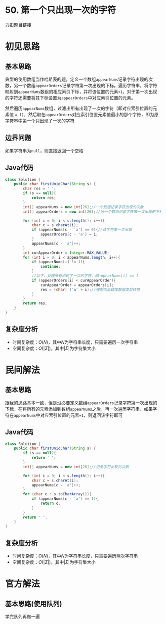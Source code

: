 # 50. 第一个只出现一次的字符

[力扣题目链接](https://leetcode-cn.com/problems/di-yi-ge-zhi-chu-xian-yi-ci-de-zi-fu-lcof/)


# 初见思路

## 基本思路
典型的使用数组当作哈希表的题。定义一个数组`appearNums`记录字符出现的次数，另一个数组`appearOrders`记录字符第一次出现的下标。遍历字符串，将字符映射到`appearNums`数组的相应索引下标，并将该位置的元素`+1`，对于第一次出现的字符还需要将其下标设置为`appearOrders`中对应索引位置的元素。

然后遍历`appearNums`数组，过滤出所有出现了一次的字符（即对应索引位置的元素值 `= 1`），然后取在`appearOrders`对应索引位置元素值最小的那个字符，即为原字符串中第一个只出现了一次的字符

## 边界问题
如果字符串为`null`，则直接返回一个空格

## Java代码
```java
class Solution {
    public char firstUniqChar(String s) {
        char res = ' ';
        if (s == null){
            return res;
        }
        int[] appearNums = new int[26];//一个数组记录字符出现的次数
        int[] appearOrders = new int[26];//另一个数组记录字符第一次出现的下标

        for (int i = 0; i < s.length(); i++){
            char c = s.charAt(i);
            if (appearNums[c - 'a'] == 0){//该字符第一次出现
                appearOrders[c - 'a'] = i;
            }
            appearNums[c - 'a']++;
        }
        int curAppearOrder = Integer.MAX_VALUE;
        for (int i = 0; i < appearNums.length; i++){
            if (appearNums[i] != 1){
                continue;
            }
            //以下，处理所有出现了一次的字符，即appearNums[i] == 1
            if (appearOrders[i] < curAppearOrder){
                curAppearOrder = appearOrders[i];
                res = (char) ('a' + i);//强制向低精度数据类型转换
            }
        }
        return res;
    }
}
```

## 复杂度分析
- 时间复杂度：$O(N)$，其中$N$为字符串长度，只需要遍历一次字符串
- 空间复杂度：$O(|\Sigma|)$，其中$|\Sigma|$为字符集大小

# 民间解法

## 基本思路
跟我的思路基本一致，但是没必要定义数组`appearOrders`记录字符第一次出现的下标，在将所有的元素添加到数组`appearNums`之后，再一次遍历字符串，如果字符在`appearNums`中对应索引位置的元素`=1`，则返回该字符即可

## Java代码
```java
class Solution {
    public char firstUniqChar(String s) {
        if (s == null){
            return ' ';
        }
        int[] appearNums = new int[26];//记录字符出现的次数

        for (int i = 0; i < s.length(); i++){
            char c = s.charAt(i);
            appearNums[c - 'a']++;
        }
        for (char c : s.toCharArray()){
            if (appearNums[c - 'a'] == 1){
                return c;
            }
        }
        return ' ';
    }
}
```

## 复杂度分析
- 时间复杂度：$O(N)$，其中$N$为字符串长度，只需要遍历两次字符串
- 空间复杂度：$O(|\Sigma|)$，其中$|\Sigma|$为字符集大小

# 官方解法

## 基本思路(使用队列)
学完队列再做一遍
